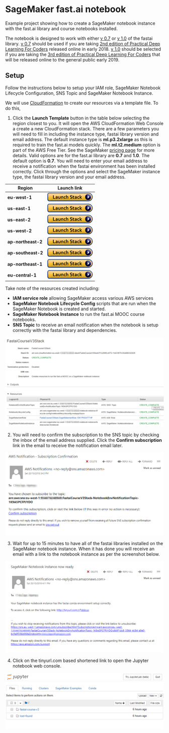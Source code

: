 # SageMaker fast.ai notebook
Example project showing how to create a SageMaker notebook instance with the fast.ai library and course notebooks installed.

The notebook is designed to work with either [v 0.7](https://github.com/fastai/fastai/tree/v0.7.2) or [v 1.0](https://github.com/fastai/fastai/) of the fastai library. [v 0.7](https://github.com/fastai/fastai/tree/v0.7.2) should be used if you are taking [2nd edition of Practical Deep Learning For Coders](http://course.fast.ai) released online in early 2018. [v 1.0](https://github.com/fastai/fastai/) should be selected if you are taking the [3rd edition of Practical Deep Learning For Coders](https://www.usfca.edu/data-institute/certificates/deep-learning-part-one) that will be released online to the general public early 2019.

## Setup

Follow the instructions below to setup your IAM role, SageMaker Notebook Lifecycle Configuration, SNS Topic and SageMaker Notebook Instance.

We will use [CloudFormation](https://aws.amazon.com/cloudformation/) to create our resources via a template file. To do this,

1. Click the **Launch Template** button in the table below selecting the  region closest to you. It will  open the AWS CloudFormation Web Console a create a new CloudFormation stack. There are a few parameters you will need to fill in including the instance type, fastai library version and email address. The default instance type is **ml.p3.2xlarge** as this is required to train the fast.ai models quickly. The **ml.t2.medium** option is part of the AWS Free Tier. See the SageMaker [pricing page](https://aws.amazon.com/sagemaker/pricing/) for more details. Valid options are for the fast.ai library are **0.7** and **1.0**. The default option is **0.7**. You will need to enter your email address to receive a notification when the fastai environment has been installed correctly. Click through the options and select the SageMaker instance type, the fastai library version and your email address.

Region | Launch link
--- | ---
 **eu-west-1** | [![CloudFormation](img/cfn-launch-stack.png)](https://eu-west-1.console.aws.amazon.com/cloudformation/home?region=eu-west-1#/stacks/create/review?filter=active&templateURL=https%3A%2F%2Fs3-eu-west-1.amazonaws.com%2Fmmcclean-public-files%2Fsagemaker-fastai-notebook%2Fcfn.yml&stackName=FastaiSageMakerNotebook)
**us-east-1** | [![CloudFormation](img/cfn-launch-stack.png)](https://us-east-1.console.aws.amazon.com/cloudformation/home?region=us-east-1#/stacks/create/review?filter=active&templateURL=https%3A%2F%2Fs3-eu-west-1.amazonaws.com%2Fmmcclean-public-files%2Fsagemaker-fastai-notebook%2Fcfn.yml&stackName=FastaiSageMakerNotebook)
**us-east-2** | [![CloudFormation](img/cfn-launch-stack.png)](https://us-east-2.console.aws.amazon.com/cloudformation/home?region=us-east-2#/stacks/create/review?filter=active&templateURL=https%3A%2F%2Fs3-eu-west-1.amazonaws.com%2Fmmcclean-public-files%2Fsagemaker-fastai-notebook%2Fcfn.yml&stackName=FastaiSageMakerNotebook)
**us-west-2** | [![CloudFormation](img/cfn-launch-stack.png)](https://us-west-2.console.aws.amazon.com/cloudformation/home?region=us-west-2#/stacks/create/review?filter=active&templateURL=https%3A%2F%2Fs3-eu-west-1.amazonaws.com%2Fmmcclean-public-files%2Fsagemaker-fastai-notebook%2Fcfn.yml&stackName=FastaiSageMakerNotebook)
**ap-northeast-2** | [![CloudFormation](img/cfn-launch-stack.png)](https://ap-northeast-2.console.aws.amazon.com/cloudformation/home?region=ap-northeast-2#/stacks/create/review?filter=active&templateURL=https%3A%2F%2Fs3-eu-west-1.amazonaws.com%2Fmmcclean-public-files%2Fsagemaker-fastai-notebook%2Fcfn.yml&stackName=FastaiSageMakerNotebook)
**ap-southeast-2** | [![CloudFormation](img/cfn-launch-stack.png)](https://ap-southeast-2.console.aws.amazon.com/cloudformation/home?region=ap-southeast-2#/stacks/create/review?filter=active&templateURL=https%3A%2F%2Fs3-eu-west-1.amazonaws.com%2Fmmcclean-public-files%2Fsagemaker-fastai-notebook%2Fcfn.yml&stackName=FastaiSageMakerNotebook)
**ap-northeast-1** | [![CloudFormation](img/cfn-launch-stack.png)](https://ap-northeast-1.console.aws.amazon.com/cloudformation/home?region=ap-northeast-1#/stacks/create/review?filter=active&templateURL=https%3A%2F%2Fs3-eu-west-1.amazonaws.com%2Fmmcclean-public-files%2Fsagemaker-fastai-notebook%2Fcfn.yml&stackName=FastaiSageMakerNotebook)
**eu-central-1** | [![CloudFormation](img/cfn-launch-stack.png)](https://eu-central-1.console.aws.amazon.com/cloudformation/home?region=eu-central-1#/stacks/create/review?filter=active&templateURL=https%3A%2F%2Fs3-eu-west-1.amazonaws.com%2Fmmcclean-public-files%2Fsagemaker-fastai-notebook%2Fcfn.yml&stackName=FastaiSageMakerNotebook)

Take note of the resources created including:
 - **IAM service role** allowing SageMaker access various AWS services
 - **SageMaker Notebook Lifecycle Config** scripts that are run when the SageMaker Notebook is created and started.
 - **SageMaker Notebook Instance** to run the fast.ai MOOC course notebooks.
 - **SNS Topic** to receive an email notification when the notebook is setup correctly with the fastai library and dependencies.

![Screenshot](img/cfn_stack_output.png)

2. You will need to confirm the subscription to the SNS topic by checking the inbox of the email address supplied. Click the **Confirm subscription** link in the email to receive the notification email later.

![Screenshot](img/confirm_sub.png)

3. Wait for up to 15 minutes to have all of the fastai libraries installed on the SageMaker notebook instance. When it has done you will receive an email with a link to the notebook instance as per the screenshot below. 

![Screenshot](img/email_notification.png)

4. Click on the tinyurl.com based shortened link to open the Jupyter notebook web console.

![Screenshot](img/jupyter_nb.png)


